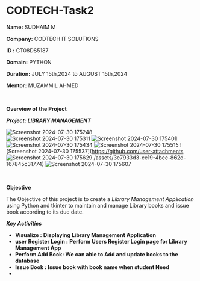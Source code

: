 # CODTECH-Task2


**Name:** SUDHAIM M

**Company:** CODTECH IT SOLUTIONS

**ID :** CT08DS5187 

**Domain:** PYTHON

**Duration:** JULY 15th,2024 to AUGUST 15th,2024

**Mentor:** MUZAMMIL AHMED

<br>


****Overview of the Project****


***Project: LIBRARY MANAGEMENT***


![Screenshot 2024-07-30 175248](https://github.com/user-attachments/assets/eaee6837-613d-4d56-ad63-67f46d030acf)
<br>
![Screenshot 2024-07-30 175311](https://github.com/user-attachments/assets/f4227cfe-1fc0-481d-a82c-9c012ce229cd)
![Screenshot 2024-07-30 175401](https://github.com/user-attachments/assets/6dce5353-162e-4a50-b6eb-4d09f74fa414)
![Screenshot 2024-07-30 175434](https://github.com/user-attachments/assets/c261465a-473d-44af-9d49-e7fd9582d359)
![Screenshot 2024-07-30 175515](https://github.com/user-attachments/assets/46739737-9e02-4048-be66-89a4a106e676)
![Screenshot 2024-07-30 175537](https://github.com/user-attachments
![Screenshot 2024-07-30 175629](https://github.com/user-attachments/assets/265b1e3e-85be-4320-9cb1-c31f23905c0d)
/assets/3e7933d3-ce19-4bec-862d-167845c31774)
![Screenshot 2024-07-30 175607](https://github.com/user-attachments/assets/7556b255-8b16-4d66-8434-9fbb54d591bd)






<br>

**Objective**
<br>

The Objective of this project is to create a *Library Management Application* using Python  and  tkinter to maintain and manage Library books and issue book according to its due date.
<br>

***Key Activities***

- **Visualize :** **Displaying Library Management Application**
- **user Register Login :** **Perform Users Register Login page for Library Management App**
- **Perform Add Book:** **We can able to Add and update books to the database**
- **Issue Book :** **Issue book with book name when student Need**
- 


<br>
